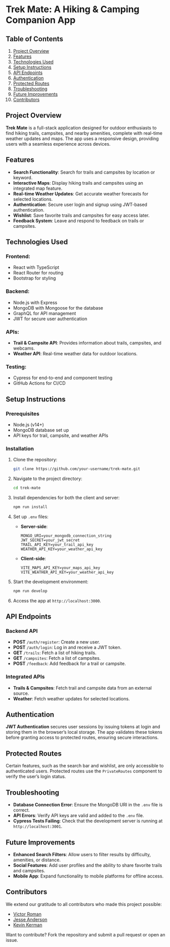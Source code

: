 # Trek Mate: A Hiking & Camping Companion App

## Table of Contents
1. [Project Overview](#project-overview)
2. [Features](#features)
3. [Technologies Used](#technologies-used)
4. [Setup Instructions](#setup-instructions)
5. [API Endpoints](#api-endpoints)
6. [Authentication](#authentication)
7. [Protected Routes](#protected-routes)
8. [Troubleshooting](#troubleshooting)
9. [Future Improvements](#future-improvements)
10. [Contributors](#contributors)

## Project Overview
**Trek Mate** is a full-stack application designed for outdoor enthusiasts to find hiking trails, campsites, and nearby amenities, complete with real-time weather updates and maps. The app uses a responsive design, providing users with a seamless experience across devices.

## Features
- **Search Functionality**: Search for trails and campsites by location or keyword.
- **Interactive Maps**: Display hiking trails and campsites using an integrated map feature.
- **Real-time Weather Updates**: Get accurate weather forecasts for selected locations.
- **Authentication**: Secure user login and signup using JWT-based authentication.
- **Wishlist**: Save favorite trails and campsites for easy access later.
- **Feedback System**: Leave and respond to feedback on trails or campsites.

## Technologies Used
### **Frontend**:
- React with TypeScript
- React Router for routing
- Bootstrap for styling

### **Backend**:
- Node.js with Express
- MongoDB with Mongoose for the database
- GraphQL for API management
- JWT for secure user authentication

### **APIs**:
- **Trail & Campsite API**: Provides information about trails, campsites, and webcams.
- **Weather API**: Real-time weather data for outdoor locations.

### **Testing**:
- Cypress for end-to-end and component testing
- GitHub Actions for CI/CD

## Setup Instructions
### Prerequisites
- Node.js (v14+)
- MongoDB database set up
- API keys for trail, campsite, and weather APIs

### Installation
1. Clone the repository:
   ```bash
   git clone https://github.com/your-username/trek-mate.git
   ```
2. Navigate to the project directory:
   ```bash
   cd trek-mate
   ```
3. Install dependencies for both the client and server:
   ```bash
   npm run install
   ```
4. Set up `.env` files:
   - **Server-side**:
     ```
     MONGO_URI=your_mongodb_connection_string
     JWT_SECRET=your_jwt_secret
     TRAIL_API_KEY=your_trail_api_key
     WEATHER_API_KEY=your_weather_api_key
     ```
   - **Client-side**:
     ```
     VITE_MAPS_API_KEY=your_maps_api_key
     VITE_WEATHER_API_KEY=your_weather_api_key
     ```

5. Start the development environment:
   ```bash
   npm run develop
   ```
6. Access the app at `http://localhost:3000`.

## API Endpoints
### Backend API
- **POST** `/auth/register`: Create a new user.
- **POST** `/auth/login`: Log in and receive a JWT token.
- **GET** `/trails`: Fetch a list of hiking trails.
- **GET** `/campsites`: Fetch a list of campsites.
- **POST** `/feedback`: Add feedback for a trail or campsite.

### Integrated APIs
- **Trails & Campsites**: Fetch trail and campsite data from an external source.
- **Weather**: Fetch weather updates for selected locations.

## Authentication
**JWT Authentication** secures user sessions by issuing tokens at login and storing them in the browser’s local storage. The app validates these tokens before granting access to protected routes, ensuring secure interactions.

## Protected Routes
Certain features, such as the search bar and wishlist, are only accessible to authenticated users. Protected routes use the `PrivateRoutes` component to verify the user’s login status.

## Troubleshooting
- **Database Connection Error**: Ensure the MongoDB URI in the `.env` file is correct.
- **API Errors**: Verify API keys are valid and added to the `.env` file.
- **Cypress Tests Failing**: Check that the development server is running at `http://localhost:3001`.

## Future Improvements
- **Enhanced Search Filters**: Allow users to filter results by difficulty, amenities, or distance.
- **Social Features**: Add user profiles and the ability to share favorite trails and campsites.
- **Mobile App**: Expand functionality to mobile platforms for offline access.

## Contributors
We extend our gratitude to all contributors who made this project possible:
- [Victor Roman](https://github.com/Romantech91)
- [Jesse Anderson](https://github.com/Vtencouchclimbr)
- [Kevin Kerman](https://github.com/KevinKerman1)

Want to contribute? Fork the repository and submit a pull request or open an issue.  
